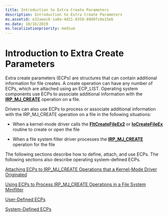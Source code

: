 ```yaml
---
title: Introduction to Extra Create Parameters
description: Introduction to Extra Create Parameters
ms.assetid: e32aeec6-1a0a-4d21-8358-89d9fc0a15eb
ms.date: 10/16/2019
ms.localizationpriority: medium
---
```


# Introduction to Extra Create Parameters

Extra create parameters (ECPs) are structures that can contain additional information for file creates. A create operation can have any number of ECPs, which are attached using an ECP_LIST. Operating system components use ECPs to associate additional information with the [**IRP_MJ_CREATE**](https://docs.microsoft.com/windows-hardware/drivers/ifs/irp-mj-create) operation on a file.

Drivers can also use ECPs to process or associate additional information with the IRP_MJ_CREATE operation on a file in the following situations:

- When a kernel-mode driver calls the [**FltCreateFileEx2**](https://docs.microsoft.com/windows-hardware/drivers/ddi/content/fltkernel/nf-fltkernel-fltcreatefileex2) or [**IoCreateFileEx**](https://docs.microsoft.com/windows-hardware/drivers/ddi/content/ntddk/nf-ntddk-iocreatefileex) routine to create or open the file

- When a file system filter driver processes the [**IRP_MJ_CREATE**](https://docs.microsoft.com/windows-hardware/drivers/ifs/irp-mj-create) operation for the file

The following sections describe how to define, attach, and use ECPs. The following sections also describe operating system-defined ECPs.

[Attaching ECPs to IRP_MJ_CREATE Operations that a Kernel-Mode Driver Originated](attaching-ecps-to-irp-mj-create-operations-that-a-kernel-mode-driver-o.md)

[Using ECPs to Process IRP_MJ_CREATE Operations in a File System Minifilter](using-ecps-to-process-irp-mj-create-operations-in-a-file-system-minifilter.md)

[User-Defined ECPs](user-defined-ecps.md)

[System-Defined ECPs](system-defined-ecps.md)
